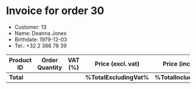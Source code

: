 # Invoice for order 30

- Customer: 13
- Name: Deanna Jones
- Birthdate: 1979-12-03
- Tel.: +32 2 386 78 39

| Product ID | Order Quantity | VAT (%) | Price (excl. vat) | Price (incl. VAT) |
|------------|----------------|---------|-------------------|-------------------|
| **Total** |                 |         | **%TotalExcludingVat%**| **%TotalIncludingVat%** |


